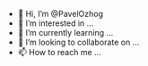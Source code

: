 - 👋 Hi, I’m @PavelOzhog
- 👀 I’m interested in ...
- 🌱 I’m currently learning ...
- 💞️ I’m looking to collaborate on ...
- 📫 How to reach me ...

<!---
PavelOzhog/PavelOzhog is a ✨ special ✨ repository because its `README.md` (this file) appears on your GitHub profile.
You can click the Preview link to take a look at your changes.
--->
